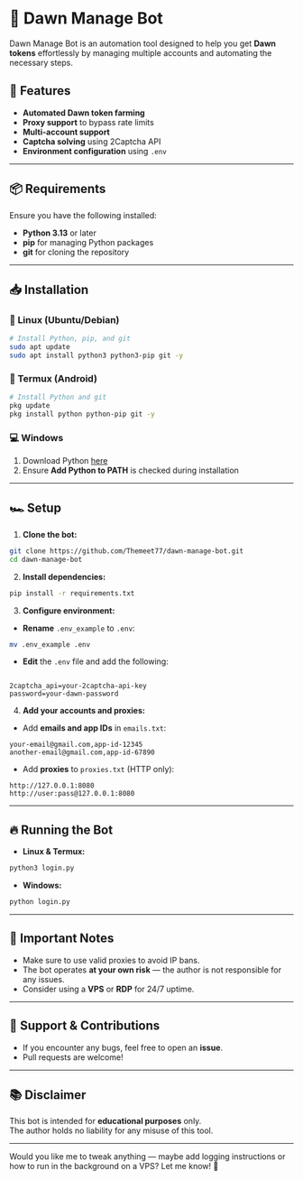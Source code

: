 

# 🌅 Dawn Manage Bot

Dawn Manage Bot is an automation tool designed to help you get **Dawn tokens** effortlessly by managing multiple accounts and automating the necessary steps.  

## 🚀 Features
- **Automated Dawn token farming**  
- **Proxy support** to bypass rate limits  
- **Multi-account support**  
- **Captcha solving** using 2Captcha API  
- **Environment configuration** using `.env`  

---

## 📦 Requirements

Ensure you have the following installed:  

- **Python 3.13** or later  
- **pip** for managing Python packages  
- **git** for cloning the repository  

---

## 📥 Installation

### 🐧 Linux (Ubuntu/Debian)
```bash
# Install Python, pip, and git
sudo apt update
sudo apt install python3 python3-pip git -y
```

### 📱 Termux (Android)
```bash
# Install Python and git
pkg update
pkg install python python-pip git -y
```

### 💻 Windows
1. Download Python [here](https://www.python.org/ftp/python/3.13.0/python-3.13.0-amd64.exe)  
2. Ensure **Add Python to PATH** is checked during installation  

---

## 🏎️ Setup

1. **Clone the bot:**
```bash
git clone https://github.com/Themeet77/dawn-manage-bot.git
cd dawn-manage-bot
```

2. **Install dependencies:**
```bash
pip install -r requirements.txt
```

3. **Configure environment:**
- **Rename** `.env_example` to `.env`:
```bash
mv .env_example .env
```

- **Edit** the `.env` file and add the following:
```plaintext

2captcha_api=your-2captcha-api-key
password=your-dawn-password
```

4. **Add your accounts and proxies:**
- Add **emails and app IDs** in `emails.txt`:
```plaintext
your-email@gmail.com,app-id-12345
another-email@gmail.com,app-id-67890
```

- Add **proxies** to `proxies.txt` (HTTP only):
```plaintext
http://127.0.0.1:8080
http://user:pass@127.0.0.1:8080
```

---

## 🔥 Running the Bot

- **Linux & Termux:**
```bash
python3 login.py
```

- **Windows:**
```bash
python login.py
```

---

## 📌 Important Notes

- Make sure to use valid proxies to avoid IP bans.  
- The bot operates **at your own risk** — the author is not responsible for any issues.  
- Consider using a **VPS** or **RDP** for 24/7 uptime.  

---

## 🤝 Support & Contributions

- If you encounter any bugs, feel free to open an **issue**.  
- Pull requests are welcome!  

---

## 📚 Disclaimer

This bot is intended for **educational purposes** only.  
The author holds no liability for any misuse of this tool.  

---

Would you like me to tweak anything — maybe add logging instructions or how to run in the background on a VPS? Let me know! 🚀
